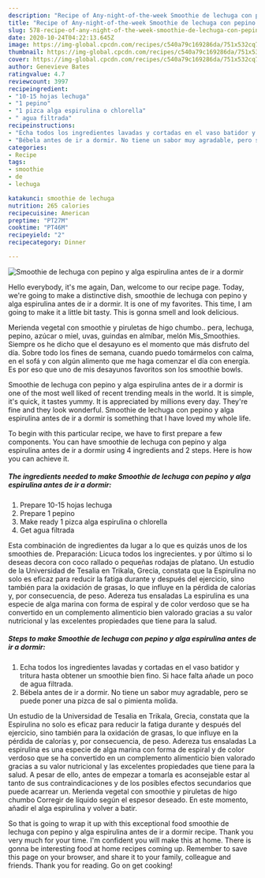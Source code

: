 ```yaml
---
description: "Recipe of Any-night-of-the-week Smoothie de lechuga con pepino y alga espirulina antes de ir a dormir"
title: "Recipe of Any-night-of-the-week Smoothie de lechuga con pepino y alga espirulina antes de ir a dormir"
slug: 578-recipe-of-any-night-of-the-week-smoothie-de-lechuga-con-pepino-y-alga-espirulina-antes-de-ir-a-dormir
date: 2020-10-24T04:22:13.645Z
image: https://img-global.cpcdn.com/recipes/c540a79c169286da/751x532cq70/smoothie-de-lechuga-con-pepino-y-alga-espirulina-antes-de-ir-a-dormir-foto-principal.jpg
thumbnail: https://img-global.cpcdn.com/recipes/c540a79c169286da/751x532cq70/smoothie-de-lechuga-con-pepino-y-alga-espirulina-antes-de-ir-a-dormir-foto-principal.jpg
cover: https://img-global.cpcdn.com/recipes/c540a79c169286da/751x532cq70/smoothie-de-lechuga-con-pepino-y-alga-espirulina-antes-de-ir-a-dormir-foto-principal.jpg
author: Genevieve Bates
ratingvalue: 4.7
reviewcount: 3997
recipeingredient:
- "10-15 hojas lechuga"
- "1 pepino"
- "1 pizca alga espirulina o chlorella"
- " agua filtrada"
recipeinstructions:
- "Echa todos los ingredientes lavadas y cortadas en el vaso batidor y tritura hasta obtener un smoothie bien fino. Si hace falta añade un poco de agua filtrada."
- "Bébela antes de ir a dormir. No tiene un sabor muy agradable, pero se puede poner una pizca de sal o pimienta molida."
categories:
- Recipe
tags:
- smoothie
- de
- lechuga

katakunci: smoothie de lechuga 
nutrition: 265 calories
recipecuisine: American
preptime: "PT27M"
cooktime: "PT46M"
recipeyield: "2"
recipecategory: Dinner

---
```



![Smoothie de lechuga con pepino y alga espirulina antes de ir a dormir](https://img-global.cpcdn.com/recipes/c540a79c169286da/751x532cq70/smoothie-de-lechuga-con-pepino-y-alga-espirulina-antes-de-ir-a-dormir-foto-principal.jpg)

Hello everybody, it's me again, Dan, welcome to our recipe page. Today, we're going to make a distinctive dish, smoothie de lechuga con pepino y alga espirulina antes de ir a dormir. It is one of my favorites. This time, I am going to make it a little bit tasty. This is gonna smell and look delicious.

Merienda vegetal con smoothie y piruletas de higo chumbo.. pera, lechuga, pepino, azúcar o miel, uvas, guindas en almíbar, melón Mis_Smoothies. Siempre os he dicho que el desayuno es el momento que más disfruto del día. Sobre todo los fines de semana, cuando puedo tomármelos con calma, en el sofá y con algún alimento que me haga comenzar el día con energía. Es por eso que uno de mis desayunos favoritos son los smoothie bowls.

Smoothie de lechuga con pepino y alga espirulina antes de ir a dormir is one of the most well liked of recent trending meals in the world. It is simple, it's quick, it tastes yummy. It is appreciated by millions every day. They're fine and they look wonderful. Smoothie de lechuga con pepino y alga espirulina antes de ir a dormir is something that I have loved my whole life.


To begin with this particular recipe, we have to first prepare a few components. You can have smoothie de lechuga con pepino y alga espirulina antes de ir a dormir using 4 ingredients and 2 steps. Here is how you can achieve it.

<!--inarticleads1-->

##### The ingredients needed to make Smoothie de lechuga con pepino y alga espirulina antes de ir a dormir:

1. Prepare 10-15 hojas lechuga
1. Prepare 1 pepino
1. Make ready 1 pizca alga espirulina o chlorella
1. Get  agua filtrada


Esta combinación de ingredientes da lugar a lo que es quizás unos de los smoothies de. Preparación: Licuca todos los ingrecientes. y por último si lo deseas decora con coco rallado o pequeñas rodajas de platano. Un estudio de la Universidad de Tesalia en Trikala, Grecia, constata que la Espirulina no solo es eficaz para reducir la fatiga durante y después del ejercicio, sino también para la oxidación de grasas, lo que influye en la pérdida de calorías y, por consecuencia, de peso. Adereza tus ensaladas La espirulina es una especie de alga marina con forma de espiral y de color verdoso que se ha convertido en un complemento alimenticio bien valorado gracias a su valor nutricional y las excelentes propiedades que tiene para la salud. 

<!--inarticleads2-->

##### Steps to make Smoothie de lechuga con pepino y alga espirulina antes de ir a dormir:

1. Echa todos los ingredientes lavadas y cortadas en el vaso batidor y tritura hasta obtener un smoothie bien fino. Si hace falta añade un poco de agua filtrada.
1. Bébela antes de ir a dormir. No tiene un sabor muy agradable, pero se puede poner una pizca de sal o pimienta molida.


Un estudio de la Universidad de Tesalia en Trikala, Grecia, constata que la Espirulina no solo es eficaz para reducir la fatiga durante y después del ejercicio, sino también para la oxidación de grasas, lo que influye en la pérdida de calorías y, por consecuencia, de peso. Adereza tus ensaladas La espirulina es una especie de alga marina con forma de espiral y de color verdoso que se ha convertido en un complemento alimenticio bien valorado gracias a su valor nutricional y las excelentes propiedades que tiene para la salud. A pesar de ello, antes de empezar a tomarla es aconsejable estar al tanto de sus contraindicaciones y de los posibles efectos secundarios que puede acarrear un. Merienda vegetal con smoothie y piruletas de higo chumbo Corregir de líquido según el espesor deseado. En este momento, añadir el alga espirulina y volver a batir. 

So that is going to wrap it up with this exceptional food smoothie de lechuga con pepino y alga espirulina antes de ir a dormir recipe. Thank you very much for your time. I'm confident you will make this at home. There is gonna be interesting food at home recipes coming up. Remember to save this page on your browser, and share it to your family, colleague and friends. Thank you for reading. Go on get cooking!

